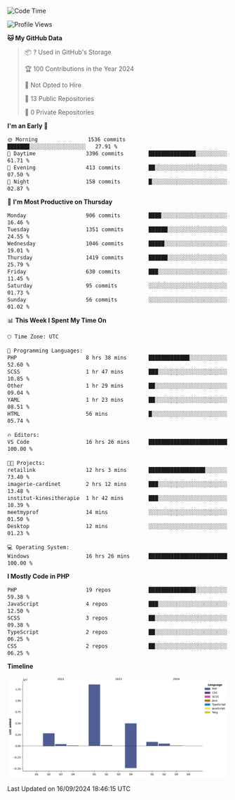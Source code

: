<!--START_SECTION:waka-->
![Code Time](http://img.shields.io/badge/Code%20Time-1%2C897%20hrs%2041%20mins-blue)

![Profile Views](http://img.shields.io/badge/Profile%20Views-0-blue)

**🐱 My GitHub Data** 

> 📦 ? Used in GitHub's Storage 
 > 
> 🏆 100 Contributions in the Year 2024
 > 
> 🚫 Not Opted to Hire
 > 
> 📜 13 Public Repositories 
 > 
> 🔑 0 Private Repositories 
 > 
**I'm an Early 🐤** 

```text
🌞 Morning                1536 commits        ███████░░░░░░░░░░░░░░░░░░   27.91 % 
🌆 Daytime                3396 commits        ███████████████░░░░░░░░░░   61.71 % 
🌃 Evening                413 commits         ██░░░░░░░░░░░░░░░░░░░░░░░   07.50 % 
🌙 Night                  158 commits         █░░░░░░░░░░░░░░░░░░░░░░░░   02.87 % 
```
📅 **I'm Most Productive on Thursday** 

```text
Monday                   906 commits         ████░░░░░░░░░░░░░░░░░░░░░   16.46 % 
Tuesday                  1351 commits        ██████░░░░░░░░░░░░░░░░░░░   24.55 % 
Wednesday                1046 commits        █████░░░░░░░░░░░░░░░░░░░░   19.01 % 
Thursday                 1419 commits        ██████░░░░░░░░░░░░░░░░░░░   25.79 % 
Friday                   630 commits         ███░░░░░░░░░░░░░░░░░░░░░░   11.45 % 
Saturday                 95 commits          ░░░░░░░░░░░░░░░░░░░░░░░░░   01.73 % 
Sunday                   56 commits          ░░░░░░░░░░░░░░░░░░░░░░░░░   01.02 % 
```


📊 **This Week I Spent My Time On** 

```text
🕑︎ Time Zone: UTC

💬 Programming Languages: 
PHP                      8 hrs 38 mins       █████████████░░░░░░░░░░░░   52.60 % 
SCSS                     1 hr 47 mins        ███░░░░░░░░░░░░░░░░░░░░░░   10.85 % 
Other                    1 hr 29 mins        ██░░░░░░░░░░░░░░░░░░░░░░░   09.04 % 
YAML                     1 hr 23 mins        ██░░░░░░░░░░░░░░░░░░░░░░░   08.51 % 
HTML                     56 mins             █░░░░░░░░░░░░░░░░░░░░░░░░   05.74 % 

🔥 Editors: 
VS Code                  16 hrs 26 mins      █████████████████████████   100.00 % 

🐱‍💻 Projects: 
retailink                12 hrs 3 mins       ██████████████████░░░░░░░   73.40 % 
imagerie-cardinet        2 hrs 12 mins       ███░░░░░░░░░░░░░░░░░░░░░░   13.48 % 
institut-kinesitherapie  1 hr 42 mins        ███░░░░░░░░░░░░░░░░░░░░░░   10.39 % 
meetmyprof               14 mins             ░░░░░░░░░░░░░░░░░░░░░░░░░   01.50 % 
Desktop                  12 mins             ░░░░░░░░░░░░░░░░░░░░░░░░░   01.23 % 

💻 Operating System: 
Windows                  16 hrs 26 mins      █████████████████████████   100.00 % 
```

**I Mostly Code in PHP** 

```text
PHP                      19 repos            ███████████████░░░░░░░░░░   59.38 % 
JavaScript               4 repos             ███░░░░░░░░░░░░░░░░░░░░░░   12.50 % 
SCSS                     3 repos             ██░░░░░░░░░░░░░░░░░░░░░░░   09.38 % 
TypeScript               2 repos             ██░░░░░░░░░░░░░░░░░░░░░░░   06.25 % 
CSS                      2 repos             ██░░░░░░░░░░░░░░░░░░░░░░░   06.25 % 
```



**Timeline**

![Lines of Code chart](https://raw.githubusercontent.com/tahar-elgunaoui/tahar-elgunaoui/main/assets/bar_graph.png)


 Last Updated on 16/09/2024 18:46:15 UTC
<!--END_SECTION:waka-->
